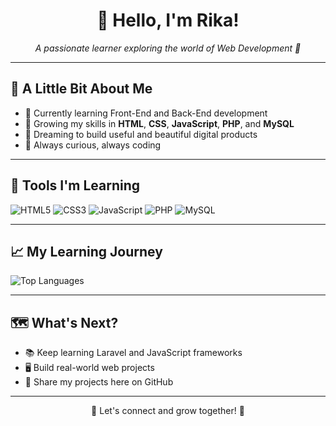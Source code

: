 <h1 align="center">👋 Hello, I'm Rika!</h1>

<p align="center">
  <em>A passionate learner exploring the world of Web Development 🌱</em>
</p>

---

## 📖 A Little Bit About Me

- 🔭 Currently learning Front-End and Back-End development
- 🧠 Growing my skills in **HTML**, **CSS**, **JavaScript**, **PHP**, and **MySQL**
- 🎯 Dreaming to build useful and beautiful digital products
- 🌟 Always curious, always coding

---

## 🔧 Tools I'm Learning

<p align="left">
  <img src="https://img.shields.io/badge/HTML5-F16529?style=flat&logo=html5&logoColor=white" alt="HTML5"/>
  <img src="https://img.shields.io/badge/CSS3-1572B6?style=flat&logo=css3&logoColor=white" alt="CSS3"/>
  <img src="https://img.shields.io/badge/JavaScript-F7DF1E?style=flat&logo=javascript&logoColor=black" alt="JavaScript"/>
  <img src="https://img.shields.io/badge/PHP-777BB4?style=flat&logo=php&logoColor=white" alt="PHP"/>
  <img src="https://img.shields.io/badge/MySQL-4479A1?style=flat&logo=mysql&logoColor=white" alt="MySQL"/>
</p>

---

## 📈 My Learning Journey

![Top Languages](https://github-readme-stats.vercel.app/api/top-langs/?username=RikaProjects&layout=compact&theme=merko)

---

## 🗺️ What's Next?

- 📚 Keep learning Laravel and JavaScript frameworks
- 🖥️ Build real-world web projects
- 🚀 Share my projects here on GitHub

---

<p align="center">
  💬 Let's connect and grow together! 💬
</p>
